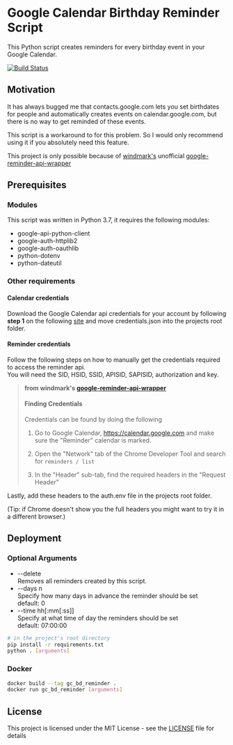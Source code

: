 # Google Calendar Birthday Reminder Script

This Python script creates reminders for every birthday event in your Google Calendar.

[![Build Status](https://travis-ci.org/jannisko/gc_bd_reminder.svg?branch=master)](https://travis-ci.org/jannisko/gc_bd_reminder)

## Motivation

It has always bugged me that contacts.google.com lets you set birthdates for people and automatically creates events on calendar.google.com, but there is no way to get reminded of these events.

This script is a workaround to for this problem. So I would only recommend using it if you absolutely need this feature.

This project is only possible because of [windmark's](https://github.com/windmark) unofficial [google-reminder-api-wrapper](https://github.com/windmark/google-reminder-api-wrapper)

## Prerequisites

### Modules

This script was written in Python 3.7, it requires the following modules:

* google-api-python-client
* google-auth-httplib2
* google-auth-oauthlib
* python-dotenv
* python-dateutil

### Other requirements

#### Calendar credentials

Download the Google Calendar api credentials for your account by following **step 1** on the following [site](https://developers.google.com/calendar/quickstart/python#step_1_turn_on_the) and move credentials.json into the projects root folder.

#### Reminder credentials

Follow the following steps on how to manually get the credentials required to access the reminder api.  
You will need the SID, HSID, SSID, APISID, SAPISID, authorization and key.

> **from windmark's [google-reminder-api-wrapper](https://github.com/windmark/google-reminder-api-wrapper#finding-credentials)**
>
> #### Finding Credentials
>
>Credentials can be found by doing the following
>
>1. Go to Google Calendar, https://calendar.google.com and make sure the "Reminder" calendar is marked.
>
>2. Open the "Network" tab of the Chrome Developer Tool and search for `reminders / list`
>
>3. In the "Header" sub-tab, find the required headers in the "Request Header"

Lastly, add these headers to the auth.env file in the projects root folder.

(Tip: if Chrome doesn't show you the full headers you might want to try it in a different browser.)

## Deployment

### Optional Arguments

* --delete  
   Removes all reminders created by this script.
* --days n  
   Specify how many days in advance the reminder should be set  
   default: 0
* --time hh[:mm[:ss]]  
   Specify at what time of day the reminders should be set  
   default: 07:00:00

```bash
# in the project's root directory
pip install -r requirements.txt
python . [arguments]
```

### Docker

```Bash
docker build --tag gc_bd_reminder .
docker run gc_bd_reminder [arguments]
```

## License

This project is licensed under the MIT License - see the [LICENSE](LICENSE) file for details

